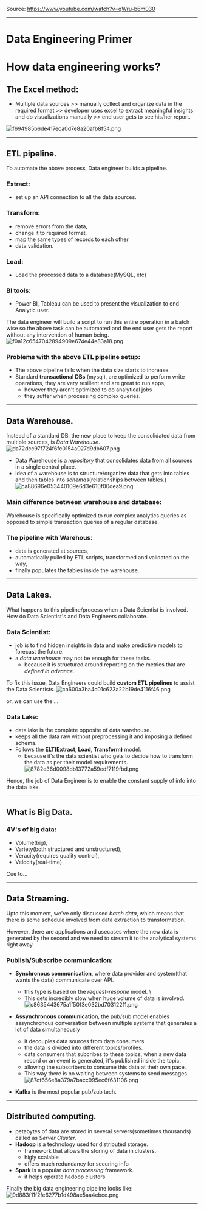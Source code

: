 Source: <https://www.youtube.com/watch?v=qWru-b6m030>
***
# Data Engineering Primer

# How data engineering works?

## The Excel method:

* Multiple data sources >> manually collect and organize data in the required format >> developer uses excel to extract meaningful insights and do visualizations manually >> end user gets to see his/her report.

![f694985b6de417eca0d7e8a20afb8f54.png](/images/f694985b6de417eca0d7e8a20afb8f54.png)
***
## ETL pipeline.

To automate the above process, Data engineer builds a pipeline.
### Extract:
* set up an API connection to all the data sources.

### Transform:
* remove errors from the data,
* change it to required format.
* map the same types of records to each other
* data validation.

### Load:
* Load the processed data to a database(MySQL, etc)

### BI tools:
* Power BI, Tableau can be used to present the visualization to end Analytic user.


The data engineer will build a script to run this entire operation in a batch wise so the above task can be automated and the end user gets the report without any intervention of human being.
![f0a12c6547042894909e674e44e83a18.png](/images/f0a12c6547042894909e674e44e83a18.png)

### Problems with the above ETL pipeline setup:
* The above pipeline fails when the data size starts to increase.
* Standard **transactional DBs** (mysql), are optimized to perform write operations, they are very resilient and are great to run apps,
	* however they aren't optimized to do analytical jobs
	* they suffer when processing complex queries.

***
## Data Warehouse.

Instead of a standard DB, the new place to keep the consolidated data from multiple sources, is *Data Warehouse*.
![da72dcc97f724f6fc0154a027d9db607.png](/images/da72dcc97f724f6fc0154a027d9db607.png)

* Data Warehouse is a *repository* that consolidates data from all sources in a single central place.
* idea of a warehouse is to structure/organize data that gets into tables and then tables into *schemas*(relationships between tables.)
![ca88696e053440109e6d3e610f00dea9.png](/images/ca88696e053440109e6d3e610f00dea9.png)

### Main difference between warehouse and database:

Warehouse is specifically optimized to run complex analytics queries as opposed to simple transaction queries of a regular database.

### The pipeline with Warehous:
* data is generated at sources,
* automatically pulled by ETL scripts, transformed and validated on the way,
* finally populates the tables inside the warehouse.

***
## Data Lakes.

What happens to this pipeline/process when a Data Scientist is involved. How do Data Scientist's and Data Engineers collaborate.

### Data Scientist:
* job is to find hidden insights in data and make predictive models to forecast the future.
* a *data warehouse* may not be enough for these tasks.
	* because it is structured around reporting on the metrics that are *defined in advance*.

To fix this issue, Data Engineers could build **custom ETL pipelines** to assist the Data Scientists.
![ca600a3ba4c01c623a22b19de4116f46.png](/images/ca600a3ba4c01c623a22b19de4116f46.png)

or, we can use the ...
### Data Lake:
* data lake is the complete opposite of data warehouse.
* keeps all the data raw without preprocessing it and imposing a defined schema.
* Follows the **ELT(Extract, Load, Transform)** model.
	* because it's the data scientist who gets to decide how to transform the data as per their model requirements.
![8782e36d0098db13772a59edf7119fbd.png](/images/8782e36d0098db13772a59edf7119fbd.png)

Hence, the job of Data Engineer is to enable the constant supply of info into the data lake.
***
## What is Big Data.

### 4V's of big data:
* Volume(big),
* Variety(both structured and unstructured),
* Veracity(requires quality control),
* Velocity(real-time)

Cue to...
***
## Data Streaming.

Upto this moment, we've only discussed *batch data*, which means that there is some schedule involved from data extraction to transformation.

However, there are applications and usecases where the new data is generated by the second and we need to stream it to the analytical systems right away.

### Publish/Subscribe communication:
* **Synchronous communication**, where data provider and system(that wants the data) communicate over API.
	* this type is based on the *request-respone* model. \
	* This gets incredibly slow when huge volume of data is involved.
![c8635443675a1f50f3e032bd703122f1.png](/images/c8635443675a1f50f3e032bd703122f1.png)

* **Assynchronous communication**, the pub/sub model enables assynchronous conversation between multiple systems that generates a lot of data simultaneously
	* it decouples data sources from data consumers
	* the data is divided into different topics/profiles.
	* data consumers that subcribes to these topics, when a new data record or an event is generated, it's published inside the topic,
	* allowing the subscribers to consume this data at their own pace.
	* This way there is no waiting between systems to send messages.
![87cf656e8a379a7bacc995ec6f631106.png](/images/87cf656e8a379a7bacc995ec6f631106.png)
* **Kafka** is the most popular pub/sub tech.
***
## Distributed computing.
* petabytes of data are stored in several servers(sometimes thousands) called as *Server Cluster*.
* **Hadoop** is a technology used for distributed storage.
	* framework that allows the storing of data in clusters.
	* higly scalable
	* offers much redundancy for securing info
* **Spark** is a popular *data processing* framework.
	* it helps operate hadoop clusters.

Finally the big data engineering pipeline looks like:
![9d883f11f2fe6277b1d498ae5aa4ebce.png](/images/9d883f11f2fe6277b1d498ae5aa4ebce.png)
***
